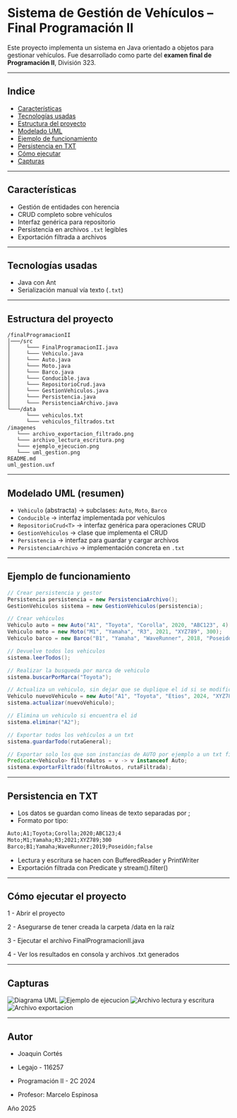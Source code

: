 # Sistema de Gestión de Vehículos – Final Programación II

Este proyecto implementa un sistema en Java orientado a objetos para gestionar vehículos. Fue desarrollado como parte del **examen final de Programación II**, División 323.

---

## Indice

- [Características](#características)
- [Tecnologías usadas](#tecnologías-usadas)
- [Estructura del proyecto](#estructura-del-proyecto)
- [Modelado UML](#modelado-uml)
- [Ejemplo de funcionamiento](#ejemplo-de-funcionamiento)
- [Persistencia en TXT](#persistencia-en-txt)
- [Cómo ejecutar](#cómo-ejecutar-el-proyecto)
- [Capturas](#capturas)

---

## Características

- Gestión de entidades con herencia  
- CRUD completo sobre vehículos  
- Interfaz genérica para repositorio  
- Persistencia en archivos `.txt` legibles  
- Exportación filtrada a archivos  

---

## Tecnologías usadas

- Java con Ant
- Serialización manual vía texto (`.txt`)

---

## Estructura del proyecto

```
/finalProgramacionII
│───/src
│     └─── FinalProgramacionII.java
│     └─── Vehiculo.java
│     └─── Auto.java
│     └─── Moto.java
│     └─── Barco.java
│     └─── Conducible.java
│     └─── RepositorioCrud.java
│     └─── GestionVehiculos.java
│     └─── Persistencia.java
│     └─── PersistenciaArchivo.java
└───/data
      └─── vehiculos.txt
      └─── vehiculos_filtrados.txt
/imagenes
   └─── archivo_exportacion_filtrado.png
   └─── archivo_lectura_escritura.png
   └─── ejemplo_ejecucion.png
   └─── uml_gestion.png
README.md
uml_gestion.uxf
```

---

## Modelado UML (resumen)

- `Vehiculo` (abstracta) → subclases: `Auto`, `Moto`, `Barco`
- `Conducible` → interfaz implementada por vehículos
- `RepositorioCrud<T>` → interfaz genérica para operaciones CRUD
- `GestionVehiculos` → clase que implementa el CRUD
- `Persistencia` → interfaz para guardar y cargar archivos
- `PersistenciaArchivo` → implementación concreta en `.txt`

---

## Ejemplo de funcionamiento

```java
// Crear persistencia y gestor
Persistencia persistencia = new PersistenciaArchivo();
GestionVehiculos sistema = new GestionVehiculos(persistencia);

// Crear vehiculos
Vehiculo auto = new Auto("A1", "Toyota", "Corolla", 2020, "ABC123", 4);
Vehiculo moto = new Moto("M1", "Yamaha", "R3", 2021, "XYZ789", 300);
Vehiculo barco = new Barco("B1", "Yamaha", "WaveRunner", 2018, "Poseidón", false);

// Devuelve todos los vehiculos
sistema.leerTodos();

// Realizar la busqueda por marca de vehiculo
sistema.buscarPorMarca("Toyota");

// Actualiza un vehiculo, sin dejar que se duplique el id si se modifica
Vehiculo nuevoVehiculo = new Auto("A1", "Toyota", "Etios", 2024, "XYZ787", 4);         
sistema.actualizar(nuevoVehiculo);

// Elimina un vehiculo si encuentra el id
sistema.eliminar("A2");

// Exportar todos los vehículos a un txt
sistema.guardarTodo(rutaGeneral);

// Exportar solo los que son instancias de AUTO por ejemplo a un txt filtrando con el test del Predicate
Predicate<Vehiculo> filtroAutos = v -> v instanceof Auto;
sistema.exportarFiltrado(filtroAutos, rutaFiltrada);

```

---

## Persistencia en TXT

- Los datos se guardan como líneas de texto separadas por ;
- Formato por tipo:

```txt
Auto;A1;Toyota;Corolla;2020;ABC123;4
Moto;M1;Yamaha;R3;2021;XYZ789;300
Barco;B1;Yamaha;WaveRunner;2019;Poseidón;false
```
- Lectura y escritura se hacen con BufferedReader y PrintWriter
- Exportación filtrada con Predicate<Vehiculo> y stream().filter()

---

## Cómo ejecutar el proyecto
1 - Abrir el proyecto

2 - Asegurarse de tener creada la carpeta /data en la raíz

3 - Ejecutar el archivo FinalProgramacionII.java

4 - Ver los resultados en consola y archivos .txt generados

---

## Capturas
![Diagrama UML](imagenes/uml_gestion.png)
![Ejemplo de ejecucion](imagenes/ejemplo_ejecucion.png)
![Archivo lectura y escritura](imagenes/archivo_lectura_escritura.png)
![Archivo exportacion](imagenes/archivo_exportacion_filtrado.png)

---

## Autor

- Joaquin Cortés
- Legajo - 116257

- Programación II - 2C 2024
- Profesor: Marcelo Espinosa

Año 2025
